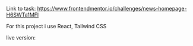 Link to task: https://www.frontendmentor.io/challenges/news-homepage-H6SWTa1MFl

For this project i use React, Tailwind CSS

live version:
